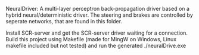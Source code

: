 NeuralDriver: A multi-layer perceptron back-propagation driver based on a hybrid neural/deterministic driver. The steering and brakes are controlled by seperate networks, that are found in this folder. 

Install SCR-server and get the SCR-server driver waiting for a connection. Build this project using Makefile (made for MingW on Windows, Linux makefile included but not tested) and run the generated ./neuralDrive.exe


